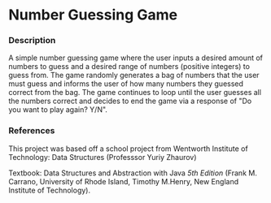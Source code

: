 # Number Guessing Game

### Description
A simple number guessing game where the user inputs a desired amount of numbers to guess and a desired range of numbers (positive integers) to guess from. The game randomly generates a bag of numbers that the user must guess and informs the user of how many numbers they guessed correct from the bag. The game continues to loop until the user guesses all the numbers correct and decides to end the game via a response of "Do you want to play again? Y/N". 

### References
This project was based off a school project from Wentworth Institute of Technology: Data Structures (Professsor Yuriy Zhaurov) 

Textbook: Data Structures and Abstraction with Java *5th Edition* 
(Frank M. Carrano, University of Rhode Island, Timothy M.Henry, New England Institute of Technology).
